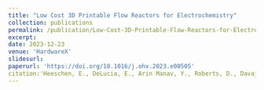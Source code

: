 ```yaml
---
title: "Low Cost 3D Printable Flow Reactors for Electrochemistry"
collection: publications
permalink: /publication/Low-Cost-3D-Printable-Flow-Reactors-for-Electrochemistry
excerpt: 
date: 2023-12-23
venue: 'HardwareX'
slidesurl: 
paperurl: 'https://doi.org/10.1016/j.ohx.2023.e00505'
citation:'Heeschen, E., DeLucia, E., Arin Manav, Y., Roberts, D., Davaji, B., & Barecka, M. H. (2024). Low cost 3D printable flow reactors for electrochemistry. HardwareX, 17. doi:10.1016/j.ohx.2023.e00505'
---
```


